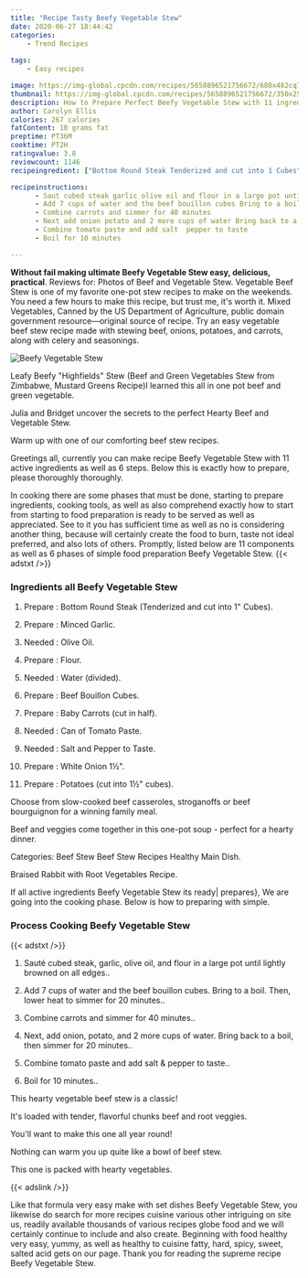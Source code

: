 ```yaml
---
title: "Recipe Tasty Beefy Vegetable Stew"
date: 2020-06-27 18:44:42
categories:
    - Trend Recipes
    
tags:
    - Easy recipes

image: https://img-global.cpcdn.com/recipes/5658896521756672/680x482cq70/beefy-vegetable-stew-recipe-main-photo.jpg
thumbnail: https://img-global.cpcdn.com/recipes/5658896521756672/350x250cq70/beefy-vegetable-stew-recipe-main-photo.jpg
description: How to Prepare Perfect Beefy Vegetable Stew with 11 ingredients and 6 stages of easy cooking.
author: Carolyn Ellis
calories: 267 calories
fatContent: 10 grams fat
preptime: PT36M
cooktime: PT2H
ratingvalue: 3.8
reviewcount: 1146
recipeingredient: ["Bottom Round Steak Tenderized and cut into 1 Cubes", "Minced Garlic", "Olive Oil", "Flour", "Water divided", "Beef Bouillon Cubes", "Baby Carrots cut in half", "Can of Tomato Paste", "Salt and Pepper to Taste", "White Onion 1", "Potatoes cut into 1 cubes"]

recipeinstructions: 
      - Saut cubed steak garlic olive oil and flour in a large pot until lightly browned on all edges 
      - Add 7 cups of water and the beef bouillon cubes Bring to a boil Then lower heat to simmer for 20 minutes 
      - Combine carrots and simmer for 40 minutes 
      - Next add onion potato and 2 more cups of water Bring back to a boil then simmer for 20 minutes 
      - Combine tomato paste and add salt  pepper to taste 
      - Boil for 10 minutes

---
```




**Without fail making ultimate Beefy Vegetable Stew easy, delicious, practical**. Reviews for: Photos of Beef and Vegetable Stew. Vegetable Beef Stew is one of my favorite one-pot stew recipes to make on the weekends. You need a few hours to make this recipe, but trust me, it&#39;s worth it. Mixed Vegetables, Canned by the US Department of Agriculture, public domain government resource—original source of recipe. Try an easy vegetable beef stew recipe made with stewing beef, onions, potatoes, and carrots, along with celery and seasonings.


![Beefy Vegetable Stew](https://img-global.cpcdn.com/recipes/5658896521756672/680x482cq70/beefy-vegetable-stew-recipe-main-photo.jpg "Beefy Vegetable Stew")



Leafy Beefy &#34;Highfields&#34; Stew (Beef and Green Vegetables Stew from Zimbabwe, Mustard Greens Recipe)I learned this all in one pot beef and green vegetable.

Julia and Bridget uncover the secrets to the perfect Hearty Beef and Vegetable Stew.

Warm up with one of our comforting beef stew recipes.


Greetings all, currently you can make recipe Beefy Vegetable Stew with 11 active ingredients as well as 6 steps. Below this is exactly how to prepare, please thoroughly thoroughly.

In cooking there are some phases that must be done, starting to prepare ingredients, cooking tools, as well as also comprehend exactly how to start from starting to food preparation is ready to be served as well as appreciated. See to it you has sufficient time as well as no is considering another thing, because will certainly create the food to burn, taste not ideal preferred, and also lots of others. Promptly, listed below are 11 components as well as 6 phases of simple food preparation Beefy Vegetable Stew.
{{< adstxt />}}

### Ingredients all Beefy Vegetable Stew


1. Prepare  : Bottom Round Steak (Tenderized and cut into 1&#34; Cubes).

1. Prepare  : Minced Garlic.

1. Needed  : Olive Oil.

1. Prepare  : Flour.

1. Needed  : Water (divided).

1. Prepare  : Beef Bouillon Cubes.

1. Prepare  : Baby Carrots (cut in half).

1. Needed  : Can of Tomato Paste.

1. Needed  : Salt and Pepper to Taste.

1. Prepare  : White Onion 1½&#34;.

1. Prepare  : Potatoes (cut into 1½&#34; cubes).


Choose from slow-cooked beef casseroles, stroganoffs or beef bourguignon for a winning family meal.

Beef and veggies come together in this one-pot soup - perfect for a hearty dinner.

Categories: Beef Stew Beef Stew Recipes Healthy Main Dish.

Braised Rabbit with Root Vegetables Recipe.


If all active ingredients Beefy Vegetable Stew its ready| prepares}, We are going into the cooking phase. Below is how to preparing with simple.

### Process Cooking Beefy Vegetable Stew

{{< adstxt />}}


1. Sauté cubed steak, garlic, olive oil, and flour in a large pot until lightly browned on all edges..



1. Add 7 cups of water and the beef bouillon cubes. Bring to a boil. Then, lower heat to simmer for 20 minutes..



1. Combine carrots and simmer for 40 minutes..



1. Next, add onion, potato, and 2 more cups of water. Bring back to a boil, then simmer for 20 minutes..



1. Combine tomato paste and add salt &amp; pepper to taste..



1. Boil for 10 minutes..




This hearty vegetable beef stew is a classic!

It&#39;s loaded with tender, flavorful chunks beef and root veggies.

You&#39;ll want to make this one all year round!

Nothing can warm you up quite like a bowl of beef stew.

This one is packed with hearty vegetables.


{{< adslink />}}

Like that formula very easy make with set dishes Beefy Vegetable Stew, you likewise do search for more recipes cuisine various other intriguing on site us, readily available thousands of various recipes globe food and we will certainly continue to include and also create. Beginning with food healthy very easy, yummy, as well as healthy to cuisine fatty, hard, spicy, sweet, salted acid gets on our page. Thank you for reading the supreme recipe Beefy Vegetable Stew.
